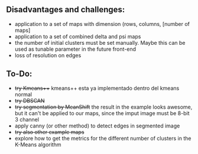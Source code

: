 ## Disadvantages and challenges:
   - application to a set of maps with dimension (rows, columns, [number of maps]
   - application to a set of combined delta and psi maps
   - the number of initial clusters must be set manually. Maybe this can be used as tunable parameter in the future front-end
   - loss of resolution on edges 

## To-Do:
   - ~~try Kmeans++~~ kmeans++ esta ya implementado dentro del kmeans normal
   - ~~try DBSCAN~~
   - ~~try segmentation by MeanShift~~ the result in the example looks awesome, but it can't be applied to our maps, since the imput image must be 8-bit 3 channel
   - apply canny (or other method) to detect edges in segmented image
   - ~~try also other example maps~~
   - explore how to get the metrics for the different number of clusters in the K-Means algorithm